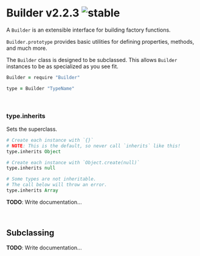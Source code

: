 
# Builder v2.2.3 ![stable](https://img.shields.io/badge/stability-stable-4EBA0F.svg?style=flat)

A `Builder` is an extensible interface for building factory functions.

`Builder.prototype` provides basic utilities for defining properties, methods, and much more.

The `Builder` class is designed to be subclassed.
This allows `Builder` instances to be as specialized as you see fit.

```coffee
Builder = require "Builder"

type = Builder "TypeName"
```

&nbsp;

### type.inherits

Sets the superclass.

```coffee
# Create each instance with `{}`
# NOTE: This is the default, so never call `inherits` like this!
type.inherits Object

# Create each instance with `Object.create(null)`
type.inherits null

# Some types are not inheritable.
# The call below will throw an error.
type.inherits Array
```

**TODO**: Write documentation...

&nbsp;

## Subclassing

**TODO**: Write documentation...
